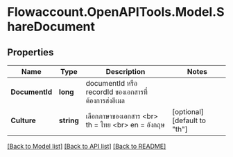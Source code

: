 
# Flowaccount.OpenAPITools.Model.ShareDocument

## Properties

Name | Type | Description | Notes
------------ | ------------- | ------------- | -------------
**DocumentId** | **long** | documentId หรือ recordId ของเอกสารที่ต้องการส่งอีเมล | 
**Culture** | **string** | เลือกภาษาของเอกสาร &lt;br&gt; th &#x3D; ไทย &lt;br&gt; en &#x3D; อังกฤษ | [optional] [default to "th"]

[[Back to Model list]](../README.md#documentation-for-models)
[[Back to API list]](../README.md#documentation-for-api-endpoints)
[[Back to README]](../README.md)


